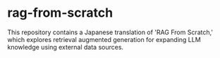 # rag-from-scratch
This repository contains a Japanese translation of 'RAG From Scratch,' which explores retrieval augmented generation for expanding LLM knowledge using external data sources.
